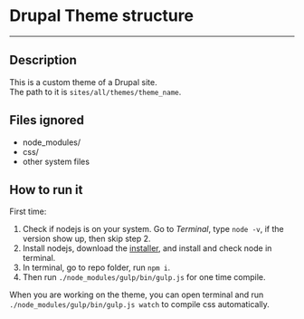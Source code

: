 # Drupal Theme structure
-------

## Description

This is a custom theme of a Drupal site.  
The path to it is `sites/all/themes/theme_name`.

## Files ignored

- node_modules/
- css/
- other system files

## How to run it

First time:

1. Check if nodejs is on your system. Go to *Terminal*, type `node -v`, if the version show up, then skip step 2.
2. Install nodejs, download the [installer](http://nodejs.org/), and install and check node in terminal.
3. In terminal, go to repo folder, run `npm i`.
4. Then run `./node_modules/gulp/bin/gulp.js` for one time compile.

When you are working on the theme, you can open terminal and run `./node_modules/gulp/bin/gulp.js watch` to compile css automatically.